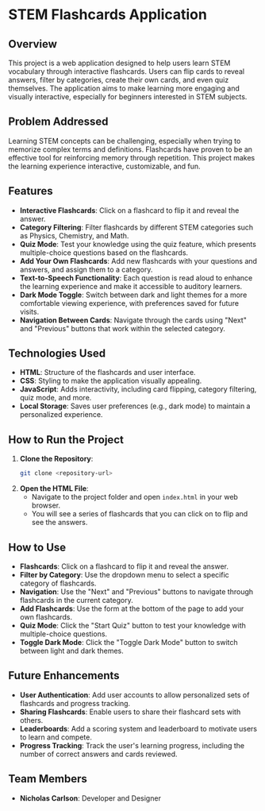 # **STEM Flashcards Application**

## **Overview**
This project is a web application designed to help users learn STEM vocabulary through interactive flashcards. Users can flip cards to reveal answers, filter by categories, create their own cards, and even quiz themselves. The application aims to make learning more engaging and visually interactive, especially for beginners interested in STEM subjects.

## **Problem Addressed**
Learning STEM concepts can be challenging, especially when trying to memorize complex terms and definitions. Flashcards have proven to be an effective tool for reinforcing memory through repetition. This project makes the learning experience interactive, customizable, and fun.

## **Features**
- **Interactive Flashcards**: Click on a flashcard to flip it and reveal the answer.
- **Category Filtering**: Filter flashcards by different STEM categories such as Physics, Chemistry, and Math.
- **Quiz Mode**: Test your knowledge using the quiz feature, which presents multiple-choice questions based on the flashcards.
- **Add Your Own Flashcards**: Add new flashcards with your questions and answers, and assign them to a category.
- **Text-to-Speech Functionality**: Each question is read aloud to enhance the learning experience and make it accessible to auditory learners.
- **Dark Mode Toggle**: Switch between dark and light themes for a more comfortable viewing experience, with preferences saved for future visits.
- **Navigation Between Cards**: Navigate through the cards using "Next" and "Previous" buttons that work within the selected category.

## **Technologies Used**
- **HTML**: Structure of the flashcards and user interface.
- **CSS**: Styling to make the application visually appealing.
- **JavaScript**: Adds interactivity, including card flipping, category filtering, quiz mode, and more.
- **Local Storage**: Saves user preferences (e.g., dark mode) to maintain a personalized experience.

## **How to Run the Project**
1. **Clone the Repository**:
   ```bash
   git clone <repository-url>
   ```
2. **Open the HTML File**:
   - Navigate to the project folder and open `index.html` in your web browser.
   - You will see a series of flashcards that you can click on to flip and see the answers.

## **How to Use**
- **Flashcards**: Click on a flashcard to flip it and reveal the answer.
- **Filter by Category**: Use the dropdown menu to select a specific category of flashcards.
- **Navigation**: Use the "Next" and "Previous" buttons to navigate through flashcards in the current category.
- **Add Flashcards**: Use the form at the bottom of the page to add your own flashcards.
- **Quiz Mode**: Click the "Start Quiz" button to test your knowledge with multiple-choice questions.
- **Toggle Dark Mode**: Click the "Toggle Dark Mode" button to switch between light and dark themes.

## **Future Enhancements**
- **User Authentication**: Add user accounts to allow personalized sets of flashcards and progress tracking.
- **Sharing Flashcards**: Enable users to share their flashcard sets with others.
- **Leaderboards**: Add a scoring system and leaderboard to motivate users to learn and compete.
- **Progress Tracking**: Track the user's learning progress, including the number of correct answers and cards reviewed.

## **Team Members**
- **Nicholas Carlson**: Developer and Designer